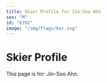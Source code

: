 ```yaml
---
title: Skier Profile for Jin-Soo Ahn
sex: "M"
id: "6392"
image: "/img/flags/kor.svg" 
---
```


# Skier Profile

This page is for: Jin-Soo Ahn.
    